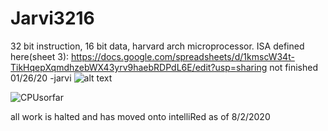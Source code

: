 # Jarvi3216
32 bit instruction, 16 bit data, harvard arch microprocessor.
ISA defined here(sheet 3): https://docs.google.com/spreadsheets/d/1kmscW34t-TikHqepXqmdhzebWX43yrv9haebRDPdL6E/edit?usp=sharing
not finished 01/26/20
-jarvi
![alt text](https://imgur.com/ysN8cKN)

![CPUsorfar](https://user-images.githubusercontent.com/44104303/73144489-2fc44f80-4074-11ea-907f-37e3ea80568c.JPG)

all work is halted and has moved onto intelliRed as of 8/2/2020
